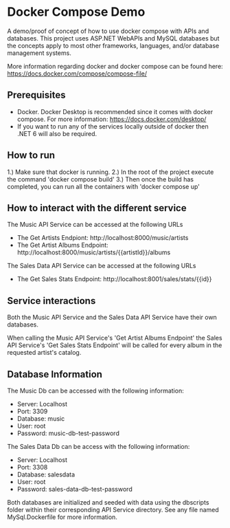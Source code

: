 # Docker Compose Demo
 A demo/proof of concept of how to use docker compose with APIs and databases. This project uses ASP.NET WebAPIs and MySQL databases but the concepts apply to most other frameworks, languages, and/or database management systems.

More information regarding docker and docker compose can be found here: https://docs.docker.com/compose/compose-file/
 
 ## Prerequisites

- Docker. Docker Desktop is recommended since it comes with docker compose. For more information: https://docs.docker.com/desktop/
- If you want to run any of the services locally outside of docker then .NET 6 will also be required.

 ## How to run
 1.) Make sure that docker is running.
 2.) In the root of the project execute the command 'docker compose build'
 3.) Then once the build has completed, you can run all the containers with 'docker compose up'

 ## How to interact with the different service

 The Music API Service can be accessed at the following URLs

 - The Get Artists Endpiont: http://localhost:8000/music/artists
 - The Get Artist Albums Endpoint: http://localhost:8000/music/artists/{{artistId}}/albums

 The Sales Data API Service can be accessed at the following URLs

- The Get Sales Stats Endpoint: http://localhost:8001/sales/stats/{{id}}

## Service interactions

Both the Music API Service and the Sales Data API Service have their own databases.

When calling the Music API Service's 'Get Artist Albums Endpoint' the Sales API Service's 'Get Sales Stats Endpoint' will be called for every album in the requested artist's catalog.

## Database Information

The Music Db can be accessed with the following information:

- Server: Localhost
- Port: 3309
- Database: music
- User: root
- Password: music-db-test-password

The Sales Data Db can be access with the following information:

- Server: Localhost
- Port: 3308
- Database: salesdata
- User: root
- Password: sales-data-db-test-password

Both databases are initialized and seeded with data using the dbscripts folder within their corresponding API Service directory. See any file named MySql.Dockerfile for more information.

